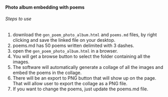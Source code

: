 #### Photo album embedding with poems
###### Steps to use 
1. download the `gen_poem_photo_album.html` and `poems.md` files, by right clicking and save the linked file on your desktop.
2. poems.md has 50 poems written delimited with 3 dashes.
3. open the `gen_poem_photo_album.html` in a browser. 
4. You will get a browse button to select the folder containing all the images.
5. The software will automatically generate a collage of all the images and embed the poems in the collage.
6. There will be an export to PNG button that will show up on the page. That will allow user to export the collage as a PNG file.
7. If you want to change the poems, just update the poems.md file.
